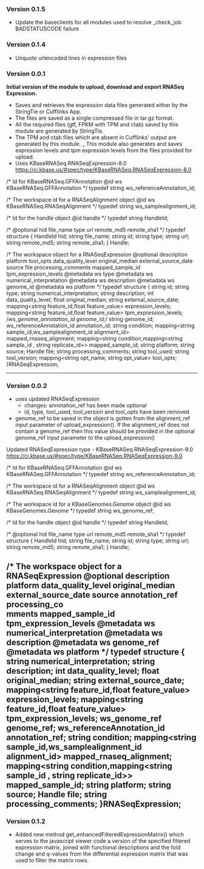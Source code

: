 ### Version 0.1.5
- Update the baseclients for all modules used to resolve _check_job BADSTATUSCODE failure

### Version 0.1.4
- Unquote urlencoded lines in expression files

### Version 0.0.1
__Initial version of the module to upload, download and export RNASeq Expression.__
- Saves and retrieves the expression data files generated either by the StringTie or Cufflinks App.
- The files are saved as a single compressed file in tar.gz format.
- All the required files (gtf, FPKM with TPM and ctab) saved by this module are generated by StringTie.
- The TPM and ctab files which are absent in Cufflinks' output are generated by this module.
_ This module also generates and saves expression levels and tpm expression levels from the
  files provided for upload.
- Uses KBaseRNASeq.RNASeqExpression-8.0
https://ci.kbase.us/#spec/type/KBaseRNASeq.RNASeqExpression-8.0

/*
Id for KBaseRNASeq.GFFAnnotation
@id ws KBaseRNASeq.GFFAnnotation
*/
typedef string ws_referenceAnnotation_id;

/*
The workspace id for a RNASeqAlignment object
@id ws KBaseRNASeq.RNASeqAlignment
*/
typedef string ws_samplealignment_id;

/*
Id for the handle object
@id handle
*/
typedef string HandleId;

/*
@optional hid file_name type url remote_md5 remote_sha1
*/
typedef structure {
  HandleId hid;
  string file_name;
  string id;
  string type;
  string url;
  string remote_md5;
  string remote_sha1;
} Handle;

/*
The workspace object for a RNASeqExpression
@optional description platform tool_opts data_quality_level original_median external_source_date source file processing_comments mapped_sample_id tpm_expression_levels
@metadata ws type
@metadata ws numerical_interpretation
@metadata ws description
@metadata ws genome_id
@metadata ws platform
*/
typedef structure {
        string id;
        string type;
        string numerical_interpretation;
        string description;
        int data_quality_level;
        float original_median;
        string external_source_date;
        mapping<string feature_id,float feature_value> expression_levels;
        mapping<string feature_id,float feature_value> tpm_expression_levels;
        /*ws_genome_annotation_id genome_id;*/
	    string genome_id;
        ws_referenceAnnotation_id annotation_id;
	    string condition;
	    mapping<string sample_id,ws_samplealignment_id alignment_id> mapped_rnaseq_alignment;
        mapping<string condition,mapping<string sample_id , string replicate_id>> mapped_sample_id;
        string  platform;
        string source;
        Handle file;
        string processing_comments;
        string tool_used;
        string tool_version;
	    mapping<string opt_name, string opt_value> tool_opts;
    }RNASeqExpression;

-----------------------------------------------------------------------------------------------

### Version 0.0.2

- uses updated RNASeqExpression
    - changes: annotation_ref has been made optional
    - id, type, tool_used, tool_version and tool_opts have been removed
- genome_ref to be saved in the object is gotten from the alignment_ref input parameter of
  upload_expression(). If the alignment_ref does not contain a genome_ref then this value
  should be provided in the optional genome_ref input parameter to the upload_expression()

Updated RNASeqExpression type - KBaseRNASeq.RNASeqExpression-9.0
https://ci.kbase.us/#spec/type/KBaseRNASeq.RNASeqExpression-9.0

/*
Id for KBaseRNASeq.GFFAnnotation
@id ws KBaseRNASeq.GFFAnnotation
*/
typedef string ws_referenceAnnotation_id;

/*
The workspace id for a RNASeqAlignment object
@id ws KBaseRNASeq.RNASeqAlignment
*/
typedef string ws_samplealignment_id;

/*
  The workspace id for a KBaseGenomes.Genome object
  @id ws KBaseGenomes.Genome
*/
typedef string ws_genome_ref;

/*
Id for the handle object
@id handle
*/
typedef string HandleId;

/*
@optional hid file_name type url remote_md5 remote_sha1
*/
typedef structure {
  HandleId hid;
  string file_name;
  string id;
  string type;
  string url;
  string remote_md5;
  string remote_sha1;
} Handle;

/*
  The workspace object for a RNASeqExpression
  @optional description platform data_quality_level original_median external_source_date source annotation_ref processing_co\
mments mapped_sample_id tpm_expression_levels
  @metadata ws numerical_interpretation
  @metadata ws description
  @metadata ws genome_ref
  @metadata ws platform
*/
typedef structure {
        string numerical_interpretation;
        string description;
        int data_quality_level;
        float original_median;
        string external_source_date;
        mapping<string feature_id,float feature_value> expression_levels;
        mapping<string feature_id,float feature_value> tpm_expression_levels;
        ws_genome_ref genome_ref;
        ws_referenceAnnotation_id annotation_ref;
	    string condition;
	    mapping<string sample_id,ws_samplealignment_id alignment_id> mapped_rnaseq_alignment;
        mapping<string condition,mapping<string sample_id , string replicate_id>> mapped_sample_id;
        string  platform;
        string source;
        Handle file;
        string processing_comments;
}RNASeqExpression;
-----------------------------------------------------------------------------------------

### Version 0.1.2

 - Added new method get_enhancedFilteredExpressionMatrix() which serves to the javascript viewer code a version of the specified filtered expression matrix, joined with functional descriptions and the fold change and q-values from the differential expression matrix that was used to filter the matrix rows.
